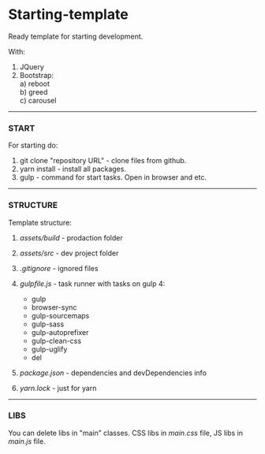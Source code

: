 # Starting-template

Ready template for starting development.  

With:  
1) JQuery
2) Bootstrap:  
  a) reboot   
  b) greed  
  c) carousel
___
### START
For starting do:
1. git clone "repository URL" - clone files from github.
2. yarn install - install all packages.
3. gulp - command for start tasks. Open in browser and etc.

___
### STRUCTURE
Template structure:
1. *assets/build* - prodaction folder
2. *assets/src* - dev project folder
3. *.gitignore* - ignored files
4. *gulpfile.js* - task runner with tasks on gulp 4:
    - gulp
    - browser-sync
    - gulp-sourcemaps
    - gulp-sass
    - gulp-autoprefixer
    - gulp-clean-css
    - gulp-uglify
    - del
    
5. *package.json* - dependencies and devDependencies info
6. *yarn.lock* - just for yarn

___
### LIBS
You can delete libs in "main" classes. CSS libs in _main.css_ file, JS libs in _main.js_ file.
